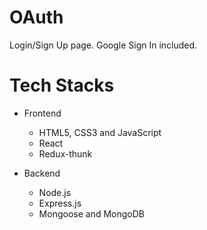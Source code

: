 # OAuth

Login/Sign Up page. Google Sign In included. 

# Tech Stacks

- Frontend
  - HTML5, CSS3 and JavaScript
  - React
  - Redux-thunk

- Backend
  - Node.js
  - Express.js
  - Mongoose and MongoDB




